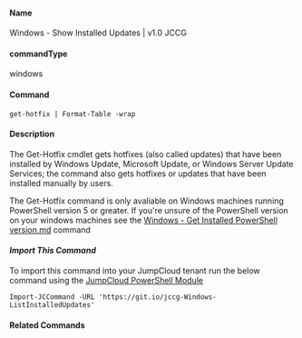 #### Name

Windows - Show Installed Updates | v1.0 JCCG


#### commandType

windows

#### Command

```
get-hotfix | Format-Table -wrap
```

#### Description

The Get-Hotfix cmdlet gets hotfixes (also called updates) that have been installed by Windows Update, Microsoft Update, or Windows Server Update Services; the command also gets hotfixes or updates that have been installed manually by users.

The Get-Hotfix command is only avaliable on Windows machines running PowerShell version 5 or greater. If you're unsure of the PowerShell version on your windows machines see the [Windows - Get Installed PowerShell version.md](https://github.com/TheJumpCloud/support/blob/master/PowerShell/JumpCloud%20Commands%20Gallery/Windows%20Commands/Windows%20-%20Get%20Installed%20PowerShell%20version.md) command

#### *Import This Command*

To import this command into your JumpCloud tenant run the below command using the [JumpCloud PowerShell Module](https://github.com/TheJumpCloud/support/wiki/Installing-the-JumpCloud-PowerShell-Module)

```
Import-JCCommand -URL 'https://git.io/jccg-Windows-ListInstalledUpdates'
```

#### Related Commands
